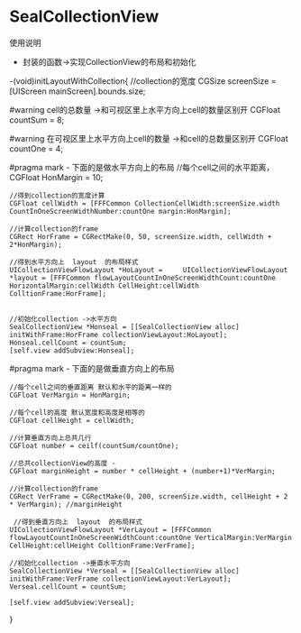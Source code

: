 # SealCollectionView

使用说明


 *  封装的函数->实现CollectionView的布局和初始化
 

-(void)initLayoutWithCollection{
    //collection的宽度
    CGSize screenSize = [UIScreen mainScreen].bounds.size;
    
#warning cell的总数量  ->和可视区里上水平方向上cell的数量区别开
    CGFloat countSum = 8;
    
#warning 在可视区里上水平方向上cell的数量 ->和cell的总数量区别开
    CGFloat countOne = 4;
    
#pragma mark - 下面的是做水平方向上的布局
    //每个cell之间的水平距离，
    CGFloat HonMargin = 10;
    
    //得到collection的宽度计算
    CGFloat cellWidth = [FFFCommon CollectionCellWidth:screenSize.width CountInOneScreenWidthNumber:countOne margin:HonMargin];
    
    //计算collection的frame
    CGRect HorFrame = CGRectMake(0, 50, screenSize.width, cellWidth + 2*HonMargin);
    
    //得到水平方向上  layout  的布局样式
    UICollectionViewFlowLayout *HoLayout =     UICollectionViewFlowLayout *layout = [FFFCommon flowLayoutCountInOneScreenWidthCount:countOne HorizontalMargin:cellWidth CellHeight:cellWidth ColltionFrame:HorFrame];

    
    //初始化collection ->水平方向
    SealCollectionView *Honseal = [[SealCollectionView alloc] initWithFrame:HorFrame collectionViewLayout:HoLayout];
    Honseal.cellCount = countSum;
    [self.view addSubview:Honseal];
    
#pragma mark - 下面的是做垂直方向上的布局

    //每个cell之间的垂直距离 默认和水平的距离一样的
    CGFloat VerMargin = HonMargin;
    
    //每个cell的高度 默认宽度和高度是相等的
    CGFloat cellHeight = cellWidth;
    
    //计算垂直方向上总共几行
    CGFloat number = ceilf(countSum/countOne);
    
    //总共collectionView的高度 -
    CGFloat marginHeight = number * cellHeight + (number+1)*VerMargin;
    
    //计算collection的frame
    CGRect VerFrame = CGRectMake(0, 200, screenSize.width, cellHeight + 2 * VerMargin); //marginHeight
    
     //得到垂直方向上  layout  的布局样式
    UICollectionViewFlowLayout *VerLayout = [FFFCommon flowLayoutCountInOneScreenWidthCount:countOne VerticalMargin:VerMargin CellHeight:cellHeight ColltionFrame:VerFrame];
    
    //初始化collection ->垂直水平方向
    SealCollectionView *Verseal = [[SealCollectionView alloc] initWithFrame:VerFrame collectionViewLayout:VerLayout];
    Verseal.cellCount = countSum;
    
    [self.view addSubview:Verseal];
}

